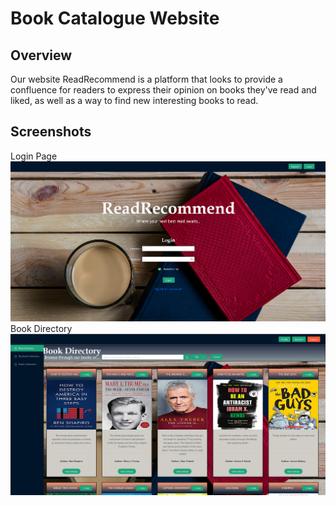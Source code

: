 # Book Catalogue Website
## Overview

Our website ReadRecommend is a platform that looks to provide a confluence for readers to express their opinion on books they've read and liked, as well as a way to find new interesting books to read.
## Screenshots
Login Page
![Ss1][ss1]
Book Directory
![Ss2][ss2]

[ss1]:        images/rr_screenshot1.png
[ss2]:        images/rr_screenshot2.png
